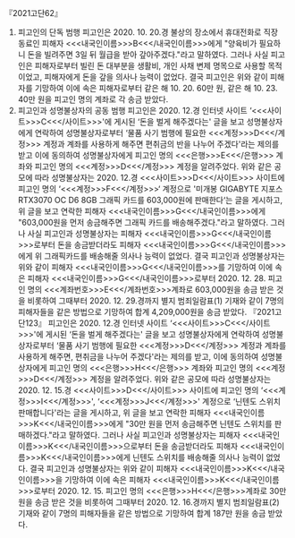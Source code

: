 『2021고단62』
1. 피고인의 단독 범행
피고인은 2020. 10. 20.경 불상의 장소에서 휴대전화로 직장 동료인 피해자 <<<내국인이름>>>B<<</내국인이름>>>에게 "양육비가 필요하니 돈을 빌려주면 3일 뒤 월급을 받아 갚아주겠다."라고 말하였다.
그러나 사실 피고인은 피해자로부터 빌린 돈 대부분을 생활비, 개인 사채 변제 명목으로 사용할 목적이었고, 피해자에게 돈을 갚을 의사나 능력이 없었다.
결국 피고인은 위와 같이 피해자를 기망하여 이에 속은 피해자로부터 같은 해 10. 20. 60만 원, 같은 해 10. 23. 40만 원을 피고인 명의 계좌로 각 송금 받았다.
2. 피고인과 성명불상자의 공동 범행
피고인은 2020. 12.경 인터넷 사이트 ‘<<<사이트>>>C<<</사이트>>>'에 게시된 ‘돈을 벌게 해주겠다는' 글을 보고 성명불상자에게 연락하여 성명불상자로부터 ‘물품 사기 범행에 필요한 <<<계정>>>D<<</계정>>> 계정과 계좌를 사용하게 해주면 편취금의 반을 나누어 주겠다'라는 제의를 받고 이에 동의하여 성명불상자에게 피고인 명의 <<<은행>>>E<<</은행>>> 계좌와 피고인 명의 <<<계정>>>D<<</계정>>> 계정을 알려주었다.
위와 같은 공모에 따라 성명불상자는 2020. 12.경 <<<사이트>>>D<<</사이트>>> 사이트에 피고인 명의 ‘<<<계정>>>F<<</계정>>>‘ 계정으로 '미개봉 GIGABYTE 지포스 RTX3070 OC D6 8GB 그래픽 카드를 603,000원에 판매한다‘는 글을 게시하고, 위 글을 보고 연락한 피해자 <<<내국인이름>>>G<<</내국인이름>>>에게 "603,000원을 먼저 송금해주면 그래픽 카드를 배송해주겠다."라고 말하였다.
그러나 사실 피고인과 성명불상자는 피해자 <<<내국인이름>>>G<<</내국인이름>>>로부터 돈을 송금받더라도 피해자 <<<내국인이름>>>G<<</내국인이름>>>에게 위 그래픽카드를 배송해줄 의사나 능력이 없었다.
결국 피고인과 성명불상자는 위와 같이 피해자 <<<내국인이름>>>G<<</내국인이름>>>를 기망하여 이에 속은 피해자 <<<내국인이름>>>G<<</내국인이름>>>로부터 2020. 12. 28. 피고인 명의 <<<계좌번호>>>E<<</계좌번호>>>계좌로 603,000원을 송금 받은 것을 비롯하여 그때부터 2020. 12. 29.경까지 별지 범죄일람표(1) 기재와 같이 7명의 피해자들을 같은 방법으로 기망하여 합계 4,209,000원을 송금 받았다.
『2021고단123』
피고인은 2020. 12.경 인터넷 사이트 ‘<<<사이트>>>C<<</사이트>>>'에 게시된 ‘돈을 벌게 해주겠다는' 글을 보고 성명불상자에게 연락하여 성명불상자로부터 ‘물품 사기 범행에 필요한 <<<계정>>>D<<</계정>>> 계정과 계좌를 사용하게 해주면, 편취금을 나누어 주겠다'라는 제의를 받고, 이에 동의하여 성명불상자에게 피고인 명의 <<<은행>>>H<<</은행>>> 계좌와 피고인 명의 <<<계정>>>D<<</계정>>> 계정을 알려주었다.
위와 같은 공모에 따라 성명불상자는 2020. 12. 15.경 <<<사이트>>>D<<</사이트>>> 사이트에 피고인 명의 ‘<<<계정>>>I<<</계정>>>', ‘<<<계정>>>J<<</계정>>>' 계정으로 ‘닌텐도 스위치 판매합니다'라는 글을 게시하고, 위 글을 보고 연락한 피해자 <<<내국인이름>>>K<<</내국인이름>>>에게 "30만 원을 먼저 송금해주면 닌텐도 스위치를 판매하겠다."라고 말하였다.
그러나 사실 피고인과 성명불상자는 피해자 <<<내국인이름>>>K<<</내국인이름>>>으로부터 돈을 송금받더라도 피해자 <<<내국인이름>>>K<<</내국인이름>>>에게 닌텐도 스위치를 배송해줄 의사나 능력이 없었다.
결국 피고인과 성명불상자는 위와 같이 피해자 <<<내국인이름>>>K<<</내국인이름>>>을 기망하여 이에 속은 피해자 <<<내국인이름>>>K<<</내국인이름>>>로부터 2020. 12. 15. 피고인 명의 <<<은행>>>H<<</은행>>>계좌로 30만 원을 송금 받은 것을 비롯하여 그때부터 2020. 12. 16.경까지 별지 범죄일람표(2) 기재와 같이 7명의 피해자들을 같은 방법으로 기망하여 합계 187만 원을 송금 받았다.